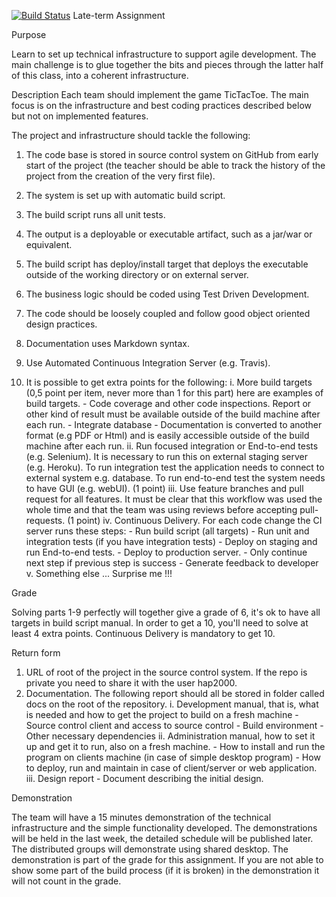 [![Build Status](Draumateymid.png)](https://travis-ci.org/draumateymid/TicTacToe)
Late-term Assignment

Purpose

Learn to set up technical infrastructure to support agile development.
The main challenge is to glue together the bits and pieces through the
latter half of this class, into a coherent infrastructure.

Description
Each team should implement the game TicTacToe. The main focus is on
the infrastructure and best coding practices described below but not on
implemented features.

The project and infrastructure should tackle the following:

1. The code base is stored in source control system on GitHub from
early start of the project (the teacher should be able to track the
history of the project from the creation of the very first file).

2. The system is set up with automatic build script.

3. The build script runs all unit tests.

4. The output is a deployable or executable artifact, such as a jar/war
or equivalent.

5. The build script has deploy/install target that deploys the executable
outside of the working directory or on external server.

6. The business logic should be coded using Test Driven Development.

7. The code should be loosely coupled and follow good object oriented
design practices.

8. Documentation uses Markdown syntax.

9. Use Automated Continuous Integration Server (e.g. Travis).

10. It is possible to get extra points for the following:
	i.	More build targets (0,5 point per item, never more than 1 for this
		part) here are examples of build targets.
		-	Code coverage and other code inspections. Report or other
			kind of result must be available outside of the build
			machine after each run.
		- 	Integrate database
		- 	Documentation is converted to another format (e.g PDF or
			Html) and is easily accessible outside of the build machine
			after each run.
	ii.	Run focused integration or End-to-end tests (e.g. Selenium). It is
		necessary to run this on external staging server (e.g. Heroku).
		To run integration test the application needs to connect to
		external system e.g. database. To run end-to-end test the
		system needs to have GUI (e.g. webUI). (1 point)
		iii. Use feature branches and pull request for all features. It must
		be clear that this workflow was used the whole time and that
		the team was using reviews before accepting pull-requests. (1
		point)
	iv.	Continuous Delivery. For each code change the CI server runs
		these steps:
		-	Run build script (all targets)
		-	Run unit and integration tests (if you have integration tests)
		-	Deploy on staging and run End-to-end tests.
		-	Deploy to production server.
		-	Only continue next step if previous step is success
		-	Generate feedback to developer
	v. Something else ... Surprise me !!!

Grade

Solving parts 1-9 perfectly will together give a grade of 6, it's ok to have
all targets in build script manual. In order to get a 10, you'll need to solve
at least 4 extra points. Continuous Delivery is mandatory to get 10.

Return form

1.	URL of root of the project in the source control system. If the repo is
	private you need to share it with the user hap2000.
2.	Documentation. The following report should all be stored in folder
	called docs on the root of the repository.
	i.	Development manual, that is, what is needed and how to get
		the project to build on a fresh machine
		-	Source control client and access to source control
		-	Build environment
		-	Other necessary dependencies
	ii. Administration manual, how to set it up and get it to run, also on
		a fresh machine.
		-	How to install and run the program on clients machine (in
			case of simple desktop program)
		-	How to deploy, run and maintain in case of client/server or
			web application.
	iii. Design report
		-	Document describing the initial design.

Demonstration

The team will have a 15 minutes demonstration of the technical
infrastructure and the simple functionality developed. The
demonstrations will be held in the last week, the detailed schedule will be
published later. The distributed groups will demonstrate using shared
desktop. The demonstration is part of the grade for this assignment. 
If you are not able to show some part of the build process (if it is broken)
in the demonstration it will not count in the grade.

